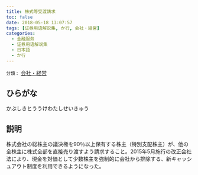 ```yaml
---
title: 株式等受渡請求
toc: false
date: 2018-05-18 13:07:57
tags: [证券用语解说集, か行, 会社・経営]
categories:
  - 金融服务
  - 证券用语解说集
  - 日本語
  - か行
---
```


`分類：` [会社・経営](/tags/会社・経営/)

## ひらがな

かぶしきとううけわたしせいきゅう

## 説明

株式会社の総株主の議決権を90％以上保有する株主（特別支配株主）が、他の全株主に株式全部を直接売り渡すよう請求すること。2015年5月施行の改正会社法により、現金を対価として少数株主を強制的に会社から排除する、新キャッシュアウト制度を利用できるようになった。
